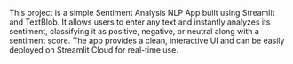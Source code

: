 This project is a simple Sentiment Analysis NLP App built using Streamlit and TextBlob. It allows users to enter any text and instantly analyzes its sentiment, classifying it as positive, negative, or neutral along with a sentiment score. The app provides a clean, interactive UI and can be easily deployed on Streamlit Cloud for real-time use.
